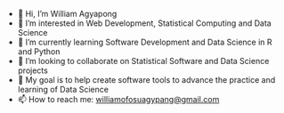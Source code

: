 - 👋 Hi, I’m William Agyapong
- 👀 I’m interested in Web Development, Statistical Computing and Data Science
- 🌱 I’m currently learning Software Development and Data Science in R and Python
- 💞️ I’m looking to collaborate on Statistical Software and Data Science projects
- :dart: My goal is to help create software tools to advance the practice and learning of Data Science
- 📫 How to reach me: williamofosuagypang@gmail.com

<!---
williamagyapong/williamagyapong is a ✨ special ✨ repository because its `README.md` (this file) appears on your GitHub profile.
You can click the Preview link to take a look at your changes.
--->
